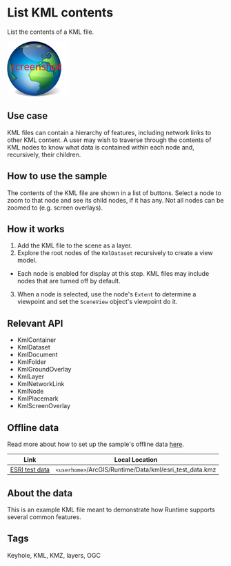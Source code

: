 # List KML contents

List the contents of a KML file.

![](screenshot.png)

## Use case

KML files can contain a hierarchy of features, including network links to other KML content. A user may wish to traverse through the contents of KML nodes to know what data is contained within each node and, recursively, their children.

## How to use the sample

The contents of the KML file are shown in a list of buttons. Select a node to zoom to that node and see its child nodes, if it has any. Not all nodes can be zoomed to (e.g. screen overlays).

## How it works

1. Add the KML file to the scene as a layer.
2. Explore the root nodes of the `KmlDataset` recursively to create a view model.
  * Each node is enabled for display at this step. KML files may include nodes that are turned off by default.
3. When a node is selected, use the node's `Extent` to determine a viewpoint and set the `SceneView` object's viewpoint do it.

## Relevant API
 
* KmlContainer
* KmlDataset
* KmlDocument
* KmlFolder
* KmlGroundOverlay
* KmlLayer
* KmlNetworkLink
* KmlNode
* KmlPlacemark
* KmlScreenOverlay

## Offline data

Read more about how to set up the sample's offline data [here](http://links.esri.com/ArcGISRuntimeQtSamples).

Link | Local Location
---------|-------|
|[ESRI test data](https://www.arcgis.com/home/item.html?id=da301cb122874d5497f8a8f6c81eb36e)| `<userhome>`/ArcGIS/Runtime/Data/kml/esri_test_data.kmz |

## About the data

This is an example KML file meant to demonstrate how Runtime supports several common features.

## Tags

Keyhole, KML, KMZ, layers, OGC


